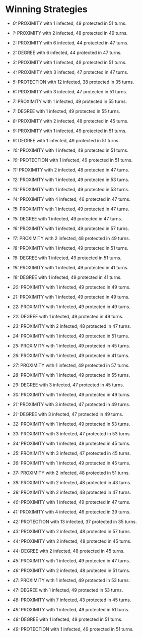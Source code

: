 # Winning Strategies

* _0:_ PROXIMITY with 1 infected, 49 protected in 51 turns.


* _1:_ PROXIMITY with 2 infected, 48 protected in 49 turns.


* _2:_ PROXIMITY with 6 infected, 44 protected in 47 turns.


* _2:_ DEGREE with 6 infected, 44 protected in 47 turns.


* _3:_ PROXIMITY with 1 infected, 49 protected in 51 turns.


* _4:_ PROXIMITY with 3 infected, 47 protected in 47 turns.


* _5:_ PROTECTION with 12 infected, 38 protected in 35 turns.


* _6:_ PROXIMITY with 3 infected, 47 protected in 51 turns.


* _7:_ PROXIMITY with 1 infected, 49 protected in 55 turns.


* _7:_ DEGREE with 1 infected, 49 protected in 55 turns.


* _8:_ PROXIMITY with 2 infected, 48 protected in 45 turns.


* _9:_ PROXIMITY with 1 infected, 49 protected in 51 turns.


* _9:_ DEGREE with 1 infected, 49 protected in 51 turns.


* _10:_ PROXIMITY with 1 infected, 49 protected in 51 turns.


* _10:_ PROTECTION with 1 infected, 49 protected in 51 turns.


* _11:_ PROXIMITY with 2 infected, 48 protected in 47 turns.


* _12:_ PROXIMITY with 1 infected, 49 protected in 53 turns.


* _13:_ PROXIMITY with 1 infected, 49 protected in 53 turns.


* _14:_ PROXIMITY with 4 infected, 46 protected in 47 turns.


* _15:_ PROXIMITY with 1 infected, 49 protected in 47 turns.


* _15:_ DEGREE with 1 infected, 49 protected in 47 turns.


* _16:_ PROXIMITY with 1 infected, 49 protected in 57 turns.


* _17:_ PROXIMITY with 2 infected, 48 protected in 49 turns.


* _18:_ PROXIMITY with 1 infected, 49 protected in 51 turns.


* _18:_ DEGREE with 1 infected, 49 protected in 51 turns.


* _19:_ PROXIMITY with 1 infected, 49 protected in 41 turns.


* _19:_ DEGREE with 1 infected, 49 protected in 41 turns.


* _20:_ PROXIMITY with 1 infected, 49 protected in 49 turns.


* _21:_ PROXIMITY with 1 infected, 49 protected in 49 turns.


* _22:_ PROXIMITY with 1 infected, 49 protected in 49 turns.


* _22:_ DEGREE with 1 infected, 49 protected in 49 turns.


* _23:_ PROXIMITY with 2 infected, 48 protected in 47 turns.


* _24:_ PROXIMITY with 1 infected, 49 protected in 51 turns.


* _25:_ PROXIMITY with 1 infected, 49 protected in 45 turns.


* _26:_ PROXIMITY with 1 infected, 49 protected in 41 turns.


* _27:_ PROXIMITY with 1 infected, 49 protected in 57 turns.


* _28:_ PROXIMITY with 1 infected, 49 protected in 55 turns.


* _29:_ DEGREE with 3 infected, 47 protected in 45 turns.


* _30:_ PROXIMITY with 1 infected, 49 protected in 49 turns.


* _31:_ PROXIMITY with 3 infected, 47 protected in 49 turns.


* _31:_ DEGREE with 3 infected, 47 protected in 49 turns.


* _32:_ PROXIMITY with 1 infected, 49 protected in 53 turns.


* _33:_ PROXIMITY with 3 infected, 47 protected in 53 turns.


* _34:_ PROXIMITY with 1 infected, 49 protected in 45 turns.


* _35:_ PROXIMITY with 3 infected, 47 protected in 45 turns.


* _36:_ PROXIMITY with 1 infected, 49 protected in 45 turns.


* _37:_ PROXIMITY with 2 infected, 48 protected in 51 turns.


* _38:_ PROXIMITY with 2 infected, 48 protected in 43 turns.


* _39:_ PROXIMITY with 2 infected, 48 protected in 47 turns.


* _40:_ PROXIMITY with 1 infected, 49 protected in 47 turns.


* _41:_ PROXIMITY with 4 infected, 46 protected in 39 turns.


* _42:_ PROTECTION with 13 infected, 37 protected in 35 turns.


* _43:_ PROXIMITY with 2 infected, 48 protected in 57 turns.


* _44:_ PROXIMITY with 2 infected, 48 protected in 45 turns.


* _44:_ DEGREE with 2 infected, 48 protected in 45 turns.


* _45:_ PROXIMITY with 1 infected, 49 protected in 47 turns.


* _46:_ PROXIMITY with 2 infected, 48 protected in 51 turns.


* _47:_ PROXIMITY with 1 infected, 49 protected in 53 turns.


* _47:_ DEGREE with 1 infected, 49 protected in 53 turns.


* _48:_ PROXIMITY with 7 infected, 43 protected in 45 turns.


* _49:_ PROXIMITY with 1 infected, 49 protected in 51 turns.


* _49:_ DEGREE with 1 infected, 49 protected in 51 turns.


* _49:_ PROTECTION with 1 infected, 49 protected in 51 turns.


